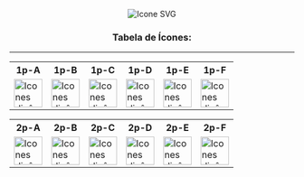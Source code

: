 <div align="center">

  
  ![Icone SVG](https://urbancode.samuellopes.com.br/imgs/example_icon01.svg)
  <h3>Tabela de Ícones:</h3>
  
</div>

******
<div align="center">
<table>
  <tr>
    <th>1p-A</th>
    <th>1p-B</th>
    <th>1p-C</th>
    <th>1p-D</th>
    <th>1p-E</th>
    <th>1p-F</th>
  </tr>
  <tr>
    <td>
        <picture>
          <source media="(prefers-color-scheme: dark)" srcset="https://urbancode.samuellopes.com.br/icons/v2/1p0001v2.svg">
          <source media="(prefers-color-scheme: light)" srcset="https://urbancode.samuellopes.com.br/icons/v2/1p0001v2-light.svg">
          <img alt="Icones dinâmicos para dark e light themes." src="https://urbancode.samuellopes.com.br/icons/v2/1p0001v2-light.svg" height="50px"/>
        </picture>
    </td>
    <td>
        <picture>
          <source media="(prefers-color-scheme: dark)" srcset="https://urbancode.samuellopes.com.br/icons/v2/1p0002v2.svg">
          <source media="(prefers-color-scheme: light)" srcset="https://urbancode.samuellopes.com.br/icons/v2/1p0002v2-light.svg">
          <img alt="Icones dinâmicos para dark e light themes." src="https://urbancode.samuellopes.com.br/icons/v2/1p0002v2-light.svg" height="50px"/>
        </picture>
    </td>
    <td>
        <picture>
          <source media="(prefers-color-scheme: dark)" srcset="https://urbancode.samuellopes.com.br/icons/v2/1p0003v2.svg">
          <source media="(prefers-color-scheme: light)" srcset="https://urbancode.samuellopes.com.br/icons/v2/1p0003v2-light.svg">
          <img alt="Icones dinâmicos para dark e light themes." src="https://urbancode.samuellopes.com.br/icons/v2/1p0003v2-light.svg" height="50px"/>
        </picture>
    </td>
    <td>
        <picture>
          <source media="(prefers-color-scheme: dark)" srcset="https://urbancode.samuellopes.com.br/icons/v2/1p0004v2.svg">
          <source media="(prefers-color-scheme: light)" srcset="https://urbancode.samuellopes.com.br/icons/v2/1p0004v2-light.svg">
          <img alt="Icones dinâmicos para dark e light themes." src="https://urbancode.samuellopes.com.br/icons/v2/1p0004v2-light.svg" height="50px"/>
        </picture>
    </td>
    <td>
        <picture>
          <source media="(prefers-color-scheme: dark)" srcset="https://urbancode.samuellopes.com.br/icons/v2/1p0005v2.svg">
          <source media="(prefers-color-scheme: light)" srcset="https://urbancode.samuellopes.com.br/icons/v2/1p0005v2-light.svg">
          <img alt="Icones dinâmicos para dark e light themes." src="https://urbancode.samuellopes.com.br/icons/v2/1p0005v2-light.svg" height="50px"/>
        </picture>
    </td>
    <td>
        <picture>
          <source media="(prefers-color-scheme: dark)" srcset="https://urbancode.samuellopes.com.br/icons/v2/1p0006v2.svg">
          <source media="(prefers-color-scheme: light)" srcset="https://urbancode.samuellopes.com.br/icons/v2/1p0006v2-light.svg">
          <img alt="Icones dinâmicos para dark e light themes." src="https://urbancode.samuellopes.com.br/icons/v2/1p0006v2-light.svg" height="50px"/>
        </picture>
    </td>
   
  </tr>
</table>

<!-- tabela 02 -->

<table>
  <tr>
    <th>2p-A</th>
    <th>2p-B</th>
    <th>2p-C</th>
    <th>2p-D</th>
    <th>2p-E</th>
    <th>2p-F</th>
  </tr>
  <tr>
    <td>
        <picture>
          <source media="(prefers-color-scheme: dark)" srcset="https://urbancode.samuellopes.com.br/icons/v2/2p0001v2.svg">
          <source media="(prefers-color-scheme: light)" srcset="https://urbancode.samuellopes.com.br/icons/v2/2p0001v2-light.svg">
          <img alt="Icones dinâmicos para dark e light themes." src="https://urbancode.samuellopes.com.br/icons/v2/2p0001v2-light.svg" height="50px"/>
        </picture>
    </td>
    <td>
        <picture>
          <source media="(prefers-color-scheme: dark)" srcset="https://urbancode.samuellopes.com.br/icons/v2/2p0002v2.svg">
          <source media="(prefers-color-scheme: light)" srcset="https://urbancode.samuellopes.com.br/icons/v2/2p0002v2-light.svg">
          <img alt="Icones dinâmicos para dark e light themes." src="https://urbancode.samuellopes.com.br/icons/v2/2p0002v2-light.svg" height="50px"/>
        </picture>
    </td>
    <td>
        <picture>
          <source media="(prefers-color-scheme: dark)" srcset="https://urbancode.samuellopes.com.br/icons/v2/2p0003v2.svg">
          <source media="(prefers-color-scheme: light)" srcset="https://urbancode.samuellopes.com.br/icons/v2/2p0003v2-light.svg">
          <img alt="Icones dinâmicos para dark e light themes." src="https://urbancode.samuellopes.com.br/icons/v2/2p0003v2-light.svg" height="50px"/>
        </picture>
    </td>
    <td>
        <picture>
          <source media="(prefers-color-scheme: dark)" srcset="https://urbancode.samuellopes.com.br/icons/v2/2p0004v2.svg">
          <source media="(prefers-color-scheme: light)" srcset="https://urbancode.samuellopes.com.br/icons/v2/2p0004v2-light.svg">
          <img alt="Icones dinâmicos para dark e light themes." src="https://urbancode.samuellopes.com.br/icons/v2/2p0004v2-light.svg" height="50px"/>
        </picture>
    </td>
    <td>
        <picture>
          <source media="(prefers-color-scheme: dark)" srcset="https://urbancode.samuellopes.com.br/icons/v2/2p0005v2.svg">
          <source media="(prefers-color-scheme: light)" srcset="https://urbancode.samuellopes.com.br/icons/v2/2p0005v2-light.svg">
          <img alt="Icones dinâmicos para dark e light themes." src="https://urbancode.samuellopes.com.br/icons/v2/2p0005v2-light.svg" height="50px"/>
        </picture>
    </td>
    <td>
        <picture>
          <source media="(prefers-color-scheme: dark)" srcset="https://urbancode.samuellopes.com.br/icons/v2/2p0006v2.svg">
          <source media="(prefers-color-scheme: light)" srcset="https://urbancode.samuellopes.com.br/icons/v2/2p0006v2-light.svg">
          <img alt="Icones dinâmicos para dark e light themes." src="https://urbancode.samuellopes.com.br/icons/v2/2p0006v2-light.svg" height="50px"/>
        </picture>
    </td>
   
  </tr>
</table>
</div>

